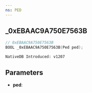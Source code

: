 ```yaml
---
ns: PED
---
```

## _0xEBAAC9A750E7563B

```c
// 0xEBAAC9A750E7563B
BOOL _0xEBAAC9A750E7563B(Ped ped);
```

```
NativeDB Introduced: v1207
```

## Parameters
* **ped**:

